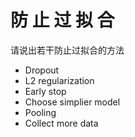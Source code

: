 # 防 止 过 拟 合

请说出若干防止过拟合的方法
* Dropout
* L2 regularization
* Early stop
* Choose simplier model
* Pooling
* Collect more data
